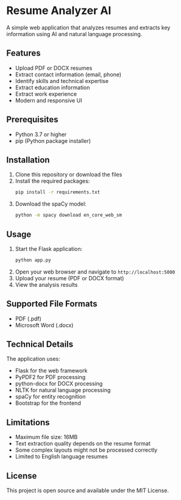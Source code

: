 # Resume Analyzer AI

A simple web application that analyzes resumes and extracts key information using AI and natural language processing.

## Features

- Upload PDF or DOCX resumes
- Extract contact information (email, phone)
- Identify skills and technical expertise
- Extract education information
- Extract work experience
- Modern and responsive UI

## Prerequisites

- Python 3.7 or higher
- pip (Python package installer)

## Installation

1. Clone this repository or download the files
2. Install the required packages:
   ```bash
   pip install -r requirements.txt
   ```
3. Download the spaCy model:
   ```bash
   python -m spacy download en_core_web_sm
   ```

## Usage

1. Start the Flask application:
   ```bash
   python app.py
   ```
2. Open your web browser and navigate to `http://localhost:5000`
3. Upload your resume (PDF or DOCX format)
4. View the analysis results

## Supported File Formats

- PDF (.pdf)
- Microsoft Word (.docx)

## Technical Details

The application uses:
- Flask for the web framework
- PyPDF2 for PDF processing
- python-docx for DOCX processing
- NLTK for natural language processing
- spaCy for entity recognition
- Bootstrap for the frontend

## Limitations

- Maximum file size: 16MB
- Text extraction quality depends on the resume format
- Some complex layouts might not be processed correctly
- Limited to English language resumes

## License

This project is open source and available under the MIT License. 